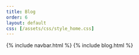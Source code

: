 ```yaml
---
title: Blog
order: 6
layout: default
css: [/assets/css/style_home.css]
---
```


{% include navbar.html %}
{% include blog.html %}
